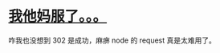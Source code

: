# [我他妈服了。。。](https://github.com/yihong0618/gitblog/issues/89)

咋我也没想到 302 是成功，麻痹
node 的 request 真是太难用了。